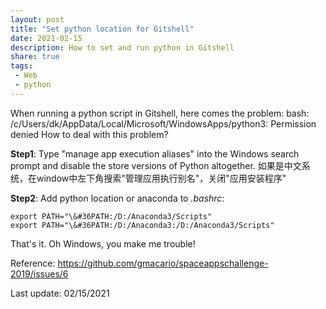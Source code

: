 ```yaml
---
layout: post
title: "Set python location for Gitshell"
date: 2021-02-15
description: How to set and run python in Gitshell
share: true
tags:
 - Web
 - python
---
```


When running a python script in Gitshell, here comes the problem:
    bash: /c/Users/dk/AppData/Local/Microsoft/WindowsApps/python3: Permission denied
How to deal with this problem?

**Step1**:
Type "manage app execution aliases" into the Windows search prompt and disable the store versions of Python altogether.
如果是中文系统，在window中左下角搜索"管理应用执行别名"，关闭"应用安装程序"

**Step2**:
Add python location or anaconda to *.bashrc*:

    export PATH="\&#36PATH:/D:/Anaconda3/Scripts"
    export PATH="\&#36PATH:/D:/Anaconda3:/D:/Anaconda3/Scripts"

That's it. Oh Windows, you make me trouble!

Reference:
https://github.com/gmacario/spaceappschallenge-2019/issues/6

Last update: 02/15/2021

